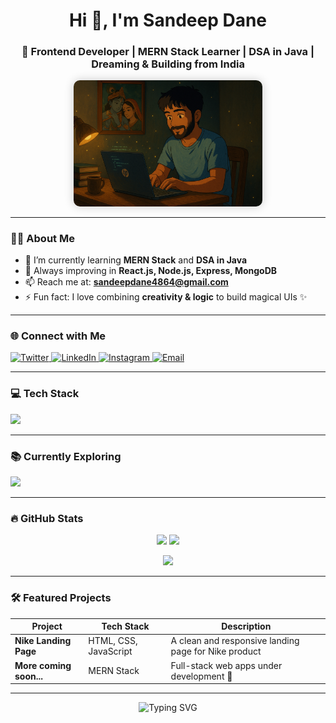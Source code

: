 <!-- Header Section -->
<h1 align="center">Hi 👋, I'm Sandeep Dane</h1>
<h3 align="center">🚀 Frontend Developer | MERN Stack Learner | DSA in Java | Dreaming & Building from India</h3>

<p align="center">
  <img src="img.png" alt="Sandeep Coding" width="60%" style="border-radius:10px; box-shadow:0 0 15px rgba(0,0,0,0.2);" />
</p>

---

### 🧑‍💻 About Me

- 🌱 I’m currently learning **MERN Stack** and **DSA in Java**
- 🧠 Always improving in **React.js, Node.js, Express, MongoDB**
- 📫 Reach me at: **sandeepdane4864@gmail.com**
- ⚡ Fun fact: I love combining **creativity & logic** to build magical UIs ✨

---

### 🌐 Connect with Me

<p align="left">
  <a href="https://twitter.com/sandeepdane" target="_blank">
    <img src="https://img.shields.io/badge/Twitter-1DA1F2?style=flat&logo=twitter&logoColor=white" alt="Twitter"/>
  </a>
  <a href="https://linkedin.com/in/sandeep-dane" target="_blank">
    <img src="https://img.shields.io/badge/LinkedIn-0077B5?style=flat&logo=linkedin&logoColor=white" alt="LinkedIn"/>
  </a>
  <a href="https://instagram.com/sandeep_dane_4864" target="_blank">
    <img src="https://img.shields.io/badge/Instagram-E4405F?style=flat&logo=instagram&logoColor=white" alt="Instagram"/>
  </a>
  <a href="mailto:sandeepdane4864@gmail.com">
    <img src="https://img.shields.io/badge/Gmail-D14836?style=flat&logo=gmail&logoColor=white" alt="Email"/>
  </a>
</p>

---

### 💻 Tech Stack

<p align="left">
  <img src="https://skillicons.dev/icons?i=html,css,js,nodejs,express,mongodb,java,mysql,bootstrap,c,git" />
</p>

---

### 📚 Currently Exploring

<p align="left">
  <img src="https://skillicons.dev/icons?i=mongodb,mysql,expessjs,reactjs,nodejs,tailwind,github" />
</p>

---

### 🔥 GitHub Stats

<p align="center">
  <img src="https://github-readme-stats.vercel.app/api?username=sandeepdane4864&show_icons=true&theme=default" height="150" />
  <img src="https://github-readme-stats.vercel.app/api/top-langs/?username=sandeepdane4864&layout=compact" height="150"/>
</p>
<p align="center">
  <img src="https://github-readme-streak-stats.herokuapp.com/?user=sandeepdane4864" height="150"/>
</p>

---

### 🛠️ Featured Projects

| Project | Tech Stack | Description |
|--------|------------|-------------|
| **Nike Landing Page** | HTML, CSS, JavaScript | A clean and responsive landing page for Nike product |
| **More coming soon...** | MERN Stack | Full-stack web apps under development 🚀 |

---
<p align="center">
  <img src="https://readme-typing-svg.herokuapp.com?font=Fira+Code&duration=2500&pause=1000&color=00C0FF&vCenter=true&multiline=true&width=600&height=80&lines=Let's+build+something+amazing+%F0%9F%9A%80;Keep+Learning.+Keep+Creating." alt="Typing SVG" />
</p>
